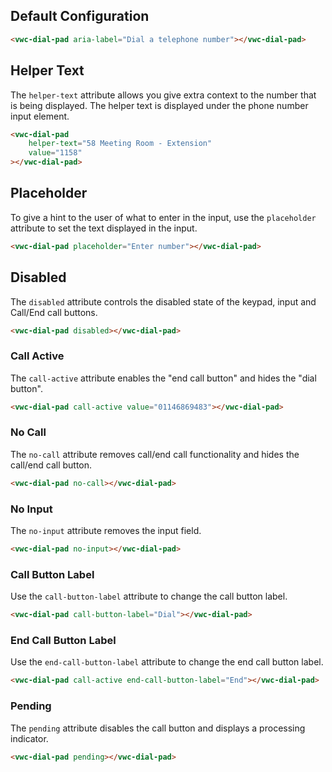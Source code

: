 ## Default Configuration

```html preview
<vwc-dial-pad aria-label="Dial a telephone number"></vwc-dial-pad>
```

## Helper Text

The `helper-text` attribute allows you give extra context to the number that is being displayed. The helper text is displayed under the phone number input element.

```html preview
<vwc-dial-pad
	helper-text="58 Meeting Room - Extension"
	value="1158"
></vwc-dial-pad>
```

## Placeholder

To give a hint to the user of what to enter in the input, use the `placeholder` attribute to set the text displayed in the input.

```html preview
<vwc-dial-pad placeholder="Enter number"></vwc-dial-pad>
```

## Disabled

The `disabled` attribute controls the disabled state of the keypad, input and Call/End call buttons.

```html preview
<vwc-dial-pad disabled></vwc-dial-pad>
```

### Call Active

The `call-active` attribute enables the "end call button" and hides the "dial button".

```html preview
<vwc-dial-pad call-active value="01146869483"></vwc-dial-pad>
```

### No Call

The `no-call` attribute removes call/end call functionality and hides the call/end call button.

```html preview
<vwc-dial-pad no-call></vwc-dial-pad>
```

### No Input

The `no-input` attribute removes the input field.

```html preview
<vwc-dial-pad no-input></vwc-dial-pad>
```

### Call Button Label

Use the `call-button-label` attribute to change the call button label.

```html preview
<vwc-dial-pad call-button-label="Dial"></vwc-dial-pad>
```

### End Call Button Label

Use the `end-call-button-label` attribute to change the end call button label.

```html preview
<vwc-dial-pad call-active end-call-button-label="End"></vwc-dial-pad>
```

### Pending

The `pending` attribute disables the call button and displays a processing indicator.

```html preview
<vwc-dial-pad pending></vwc-dial-pad>
```
